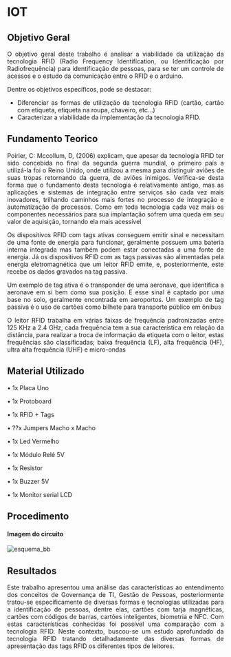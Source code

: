 # IOT

## Objetivo Geral 
<div align="justify">
O objetivo geral deste trabalho é analisar a viabilidade da utilização da tecnologia RFID (Radio Frequency Identification, ou Identificação por Radiofrequência) para identificação de pessoas, para se ter um controle de acessos e o estudo da comunicação entre o RFID e o arduino.

Dentre os objetivos específicos, pode se destacar:
 * Diferenciar as formas de utilização da tecnologia RFID (cartão, cartão com etiqueta, etiqueta na roupa, chaveiro, etc…)
 * Caracterizar a viabilidade da implementação da tecnologia RFID.


 <p></p>

## Fundamento Teorico
  
Poirier, C: Mccollum, D, (2006) explicam, que apesar da tecnologia RFID ter sido concebida no final da segunda guerra mundial, o primeiro país a utilizá-la foi o Reino Unido, onde utilizou a mesma para distinguir aviões de suas tropas retornando da guerra, de aviões inimigos.
Verifica-se desta forma que o fundamento desta tecnologia é relativamente antigo, mas as aplicações e sistemas de integração entre serviços são cada vez mais inovadores, trilhando caminhos mais fortes no processo de integração e automatização de processos. Como em toda tecnologia cada vez mais os componentes necessários para sua implantação sofrem uma queda em seu valor de aquisição, tornando ela mais acessível  

Os dispositivos RFID com tags ativas conseguem emitir sinal e necessitam de uma fonte de energia para funcionar, geralmente possuem uma bateria interna integrada mas também podem estar conectadas a uma fonte de energia. Já os dispositivos RFID com as tags passivas são alimentadas pela energia eletromagnética que um leitor RFID emite, e, posteriormente, este recebe os dados gravados na tag passiva.

Um exemplo de tag ativa é o transponder de uma aeronave, que identifica a aeronave em si bem como sua posição. E esse sinal é captado por uma base no solo, geralmente encontrada em aeroportos. Um exemplo de tag passiva é o uso de cartões como bilhete para transporte público em ônibus

O leitor RFID trabalha em várias faixas de frequência padronizadas entre 125 KHz a 2.4 GHz, cada frequência tem a sua característica em relação da distância, para realizar a troca de informação da etiqueta com o leitor, estas frequências são classificadas; baixa frequência (LF), alta frequência (HF), ultra alta frequência (UHF) e micro-ondas

## Material Utilizado
  
• 1x Placa Uno

• 1x Protoboard

• 1x RFID + Tags

• ??x Jumpers Macho x Macho

• 1x Led Vermelho

• 1x Módulo Relé 5V

• 1x Resistor

• 1x Buzzer 5V

• 1x Monitor serial LCD


## Procedimento 

#### Imagem do circuito

![esquema_bb](https://user-images.githubusercontent.com/62517334/186986118-1fc7e1fb-5c90-4bc1-b61b-5f1c4c9042d2.png)
  
## Resultados 

Este trabalho apresentou uma análise das características ao entendimento dos conceitos de Governança de TI, Gestão de Pessoas, posteriormente tratou-se especificamente de diversas formas e tecnologias utilizadas para a identificação de pessoas, dentre elas, cartões com tarja magnéticas, cartões com códigos de barras, cartões inteligentes, biometria e NFC. Com estas características conhecidas foi possível uma comparação com a tecnologia RFID. Neste contexto, buscou-se um estudo aprofundado da tecnologia RFID tratando detalhadamente das diversas formas de apresentação das tags RFID os diferentes tipos de leitores.


 </div>

